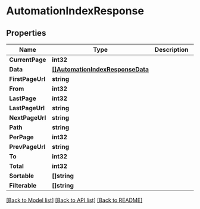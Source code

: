 # AutomationIndexResponse

## Properties

Name | Type | Description | Notes
------------ | ------------- | ------------- | -------------
**CurrentPage** | **int32** |  | [optional] 
**Data** | [**[]AutomationIndexResponseData**](AutomationIndexResponse_data.md) |  | [optional] 
**FirstPageUrl** | **string** |  | [optional] 
**From** | **int32** |  | [optional] 
**LastPage** | **int32** |  | [optional] 
**LastPageUrl** | **string** |  | [optional] 
**NextPageUrl** | **string** |  | [optional] 
**Path** | **string** |  | [optional] 
**PerPage** | **int32** |  | [optional] 
**PrevPageUrl** | **string** |  | [optional] 
**To** | **int32** |  | [optional] 
**Total** | **int32** |  | [optional] 
**Sortable** | **[]string** |  | [optional] 
**Filterable** | **[]string** |  | [optional] 

[[Back to Model list]](../README.md#documentation-for-models) [[Back to API list]](../README.md#documentation-for-api-endpoints) [[Back to README]](../README.md)


